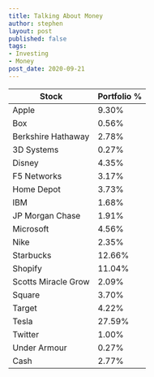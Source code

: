 ```yaml
---
title: Talking About Money
author: stephen
layout: post
published: false
tags:
- Investing
- Money
post_date: 2020-09-21
---
```


| Stock               | Portfolio % |
| ---                 | ---         |
| Apple               | 9.30%       |
| Box                 | 0.56%       |
| Berkshire Hathaway  | 2.78%       |
| 3D Systems          | 0.27%       |
| Disney              | 4.35%       |
| F5 Networks         | 3.17%       |
| Home Depot          | 3.73%       |
| IBM                 | 1.68%       |
| JP Morgan Chase     | 1.91%       |
| Microsoft           | 4.56%       |
| Nike                | 2.35%       |
| Starbucks           | 12.66%      |
| Shopify             | 11.04%      |
| Scotts Miracle Grow | 2.09%       |
| Square              | 3.70%       |
| Target              | 4.22%       |
| Tesla               | 27.59%      |
| Twitter             | 1.00%       |
| Under Armour        | 0.27%       |
| Cash                | 2.77%       |

